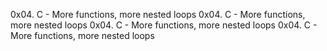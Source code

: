 0x04. C - More functions, more nested loops
0x04. C - More functions, more nested loops
0x04. C - More functions, more nested loops
0x04. C - More functions, more nested loops

